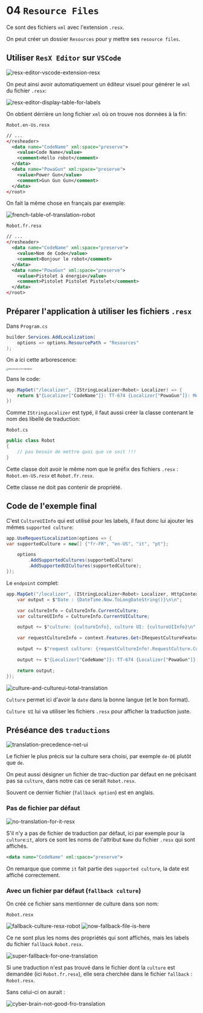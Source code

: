 # 04 `Resource Files`

Ce sont des fichiers `xml` avec l'extension `.resx`.

On peut créer un dossier `Resources` pour y mettre ses `resource files`.



## Utiliser `ResX Editor` sur `VSCode`

<img src="assets/resx-editor-vscode-extension-resx.png" alt="resx-editor-vscode-extension-resx" />

On peut ainsi avoir automatiquement un éditeur visuel pour générer le `xml` du fichier `.resx`:

<img src="assets/resx-editor-display-table-for-labels.png" alt="resx-editor-display-table-for-labels" />

On obtient dérrière un long fichier `xml` où on trouve nos données à la fin:

`Robot.en-Us.resx`

```xml
// ...
</resheader>
  <data name="CodeName" xml:space="preserve">
    <value>Code Name</value>
    <comment>Hello robot</comment>
  </data>
  <data name="PowaGun" xml:space="preserve">
    <value>Power Gun</value>
    <comment>Gun Gun Gun</comment>
  </data>
</root>
```

On fait la même chose en français par exemple:

<img src="assets/french-table-of-translation-robot.png" alt="french-table-of-translation-robot" />

`Robot.fr.resx`

```xml
// ...  
</resheader>
  <data name="CodeName" xml:space="preserve">
    <value>Nom de Code</value>
    <comment>Bonjour le robot</comment>
  </data>
  <data name="PowaGun" xml:space="preserve">
    <value>Pistolet à énergie</value>
    <comment>Pistolet Pistolet Pistolet</comment>
  </data>
</root>
```



## Préparer l'application à utiliser les fichiers `.resx`

Dans `Program.cs`

```cs
builder.Services.AddLocalization(
	options => options.ResourcePath = "Resources"
);
```

On a ici cette arborescence:

<img src="assets/arborescence-for-translation.png" alt="arborescence-for-translation" style="zoom:33%;" />

Dans le code:

```cs
app.MapGet("/localizer", (IStringLocalizer<Robot> Localizer) => {
    return $"{Localizer["CodeName"]}: TT-674 {Localizer["PowaGun"]}: Megatron Gun";
})
```

Comme `IStringLocalizer` est typé, il faut aussi créer la classe contenant le nom des libellé de traduction:

`Robot.cs`

```cs
public class Robot
{
	// pas besoin de mettre quoi que ce soit !!!
}
```

Cette classe doit avoir le même nom que le préfix des fichiers `.resx` : `Robot.en-US.resx` et `Robot.fr.resx`.

Cette classe ne doit pas contenir de propriété.



## Code de l'exemple final

C'est `CultureUIInfo` qui est utilisé pour les labels, il faut donc lui ajouter les mêmes `supported culture`:

```cs
app.UseRequestLocalization(options => {
var supportedCulture = new[] {"fr-FR", "en-US", "it", "pt"};

    options
        .AddSupportedCultures(supportedCulture)
        .AddSupportedUICultures(supportedCulture);
});
```

Le `endpoint` complet:

```cs
app.MapGet("/localizer", (IStringLocalizer<Robot> Localizer, HttpContext context) => {
    var output = $"Date : {DateTime.Now.ToLongDateString()}\n\n";

    var cultureInfo = CultureInfo.CurrentCulture;
    var cultureUIInfo = CultureInfo.CurrentUICulture;

    output += $"culture: {cultureInfo}, culture UI: {cultureUIInfo}\n";

    var requestCultureInfo = context.Features.Get<IRequestCultureFeature>();

    output += $"request culture: {requestCultureInfo!.RequestCulture.Culture}, request culture UI: {requestCultureInfo!.RequestCulture.UICulture}\n\n";

    output += $"{Localizer["CodeName"]}: TT-674 {Localizer["PowaGun"]}: Megatron Gun";

    return output;
});
```

<img src="assets/culture-and-cultureui-total-translation.png" alt="culture-and-cultureui-total-translation" />

`Culture` permet ici d'avoir la `date` dans la bonne langue (et le bon format).

`Culture UI` lui va utiliser les fichiers `.resx` pour afficher la traduction juste.



## Préséance des `traductions`

<img src="assets/translation-precedence-net-ui.png" alt="translation-precedence-net-ui" />

Le fichier le plus précis sur la culture sera choisi, par exemple `de-DE` plutôt que `de`.

On peut aussi désigner un fichier de trac-duction par défaut en ne précisant pas sa `culture`, dans notre cas ce serait `Robot.resx`.

Souvent ce dernier fichier (`fallback option`) est en anglais.

### Pas de fichier par défaut

<img src="assets/no-translation-for-it-resx.png" alt="no-translation-for-it-resx" />

S'il n'y a pas de fichier de traduction par défaut, ici par exemple pour la `culture`:`it`, alors ce sont les noms de l'attribut `Name`  du fichier `.resx` qui sont affichés.

```xml
<data name="CodeName" xml:space="preserve">
```

On remarque que comme `it` fait partie des `supported culture`, la date est affiché correctement.



### Avec un fichier par défaut (`fallback culture`)

On créé ce fichier sans mentionner de culture dans son nom:

`Robot.resx`

<img src="assets/fallback-culture-resx-robot.png" alt="fallback-culture-resx-robot" />

<img src="assets/now-fallback-file-is-here.png" alt="now-fallback-file-is-here" />

Ce ne sont plus les noms des propriétés qui sont affichés, mais les labels du fichier `fallback` `Robot.resx`.

<img src="assets/super-fallback-for-one-translation.png" alt="super-fallback-for-one-translation" />

Si une traduction n'est pas trouvé dans le fichier dont la `culture` est demandée (ici `Robot.fr.resx`), elle sera cherchée dans le fichier `fallback` : `Robot.resx`.

Sans celui-ci on aurait :

<img src="assets/cyber-brain-not-good-fro-translation.png" alt="cyber-brain-not-good-fro-translation" />













